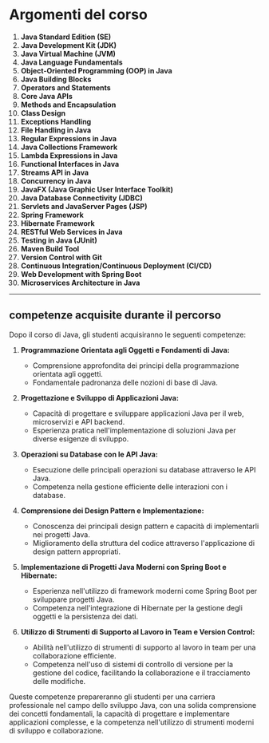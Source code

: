 # Argomenti del corso

1. **Java Standard Edition (SE)**
2. **Java Development Kit (JDK)**
3. **Java Virtual Machine (JVM)**
4. **Java Language Fundamentals**
5. **Object-Oriented Programming (OOP) in Java**
6. **Java Building Blocks**
7. **Operators and Statements**
8. **Core Java APIs**
9. **Methods and Encapsulation**
10. **Class Design**
11. **Exceptions Handling**
12. **File Handling in Java**
13. **Regular Expressions in Java**
14. **Java Collections Framework**
15. **Lambda Expressions in Java**
16. **Functional Interfaces in Java**
17. **Streams API in Java**
18. **Concurrency in Java**
19. **JavaFX (Java Graphic User Interface Toolkit)**
20. **Java Database Connectivity (JDBC)**
21. **Servlets and JavaServer Pages (JSP)**
22. **Spring Framework**
23. **Hibernate Framework**
24. **RESTful Web Services in Java**
25. **Testing in Java (JUnit)**
26. **Maven Build Tool**
27. **Version Control with Git**
28. **Continuous Integration/Continuous Deployment (CI/CD)**
29. **Web Development with Spring Boot**
30. **Microservices Architecture in Java**

---

## competenze acquisite durante il percorso

Dopo il corso di Java, gli studenti acquisiranno le seguenti competenze:

1. **Programmazione Orientata agli Oggetti e Fondamenti di Java:**
   - Comprensione approfondita dei principi della programmazione orientata agli oggetti.
   - Fondamentale padronanza delle nozioni di base di Java.

2. **Progettazione e Sviluppo di Applicazioni Java:**
   - Capacità di progettare e sviluppare applicazioni Java per il web, microservizi e API backend.
   - Esperienza pratica nell'implementazione di soluzioni Java per diverse esigenze di sviluppo.

3. **Operazioni su Database con le API Java:**
   - Esecuzione delle principali operazioni su database attraverso le API Java.
   - Competenza nella gestione efficiente delle interazioni con i database.

4. **Comprensione dei Design Pattern e Implementazione:**
   - Conoscenza dei principali design pattern e capacità di implementarli nei progetti Java.
   - Miglioramento della struttura del codice attraverso l'applicazione di design pattern appropriati.

5. **Implementazione di Progetti Java Moderni con Spring Boot e Hibernate:**
   - Esperienza nell'utilizzo di framework moderni come Spring Boot per sviluppare progetti Java.
   - Competenza nell'integrazione di Hibernate per la gestione degli oggetti e la persistenza dei dati.

6. **Utilizzo di Strumenti di Supporto al Lavoro in Team e Version Control:**
   - Abilità nell'utilizzo di strumenti di supporto al lavoro in team per una collaborazione efficiente.
   - Competenza nell'uso di sistemi di controllo di versione per la gestione del codice, facilitando la collaborazione e il tracciamento delle modifiche.

Queste competenze prepareranno gli studenti per una carriera professionale nel campo dello sviluppo Java, con una solida comprensione dei concetti fondamentali, la capacità di progettare e implementare applicazioni complesse, e la competenza nell'utilizzo di strumenti moderni di sviluppo e collaborazione.